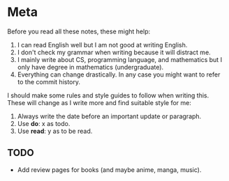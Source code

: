 # Meta

Before you read all these notes, these might help:

1. I can read English well but I am not good at writing English.
1. I don't check my grammar when writing because it will distract me.
1. I mainly write about CS, programming language, and mathematics
   but I only have degree in mathematics (undergraduate).
1. Everything can change drastically. In any case you might want to refer to the commit history.

I should make some rules and style guides to follow when writing this.
These will change as I write more and find suitable style for me:

1. Always write the date before an important update or paragraph.
1. Use **do**: x as todo.
1. Use **read**: y as to be read.

## TODO

- Add review pages for books (and maybe anime, manga, music).
